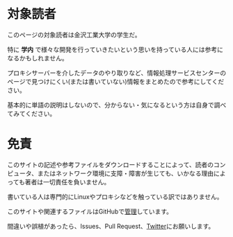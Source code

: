 # 対象読者

このページの対象読者は金沢工業大学の学生だ。

特に **学内** で様々な開発を行っていきたいという思いを持っている人には参考になるかもしれません。

プロキシサーバーを介したデータのやり取りなど、情報処理サービスセンターのページで見つけにくい(または書いていない)情報をまとめたので参考にしてください。

基本的に単語の説明はしないので、分からない・気になるという方は自身で調べてみてください。

# 免責

このサイトの記述や参考ファイルをダウンロードすることによって、読者のコンピュータ、またはネットワーク環境に支障・障害が生じても、いかなる理由によっても著者は一切責任を負いません。

書いている人は専門的にLinuxやプロキシなどを触っている訳ではありません。

このサイトや関連するファイルはGitHubで[管理](https://github.com/i-ta28/kit_dev_settings)しています。

間違いや誤植があったら、Issues、Pull Request、[Twitter](https://twitter.com/101ta28)にお願いします。
